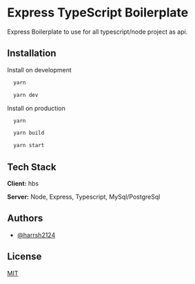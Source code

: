 # Express TypeScript Boilerplate

Express Boilerplate to use for all typescript/node project as api.


## Installation

Install on development

```bash
  yarn 

  yarn dev
```

Install on production

```bash
  yarn 

  yarn build

  yarn start
```


## Tech Stack

**Client:** hbs

**Server:** Node, Express, Typescript, MySql/PostgreSql


## Authors

- [@harrsh2124](https://github.com/harrsh2124)


## License

[MIT](https://choosealicense.com/licenses/mit/)
